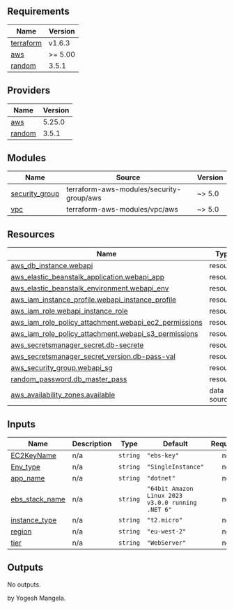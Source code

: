 <!-- BEGINNING OF PRE-COMMIT-TERRAFORM DOCS HOOK -->
## Requirements

| Name | Version |
|------|---------|
| <a name="requirement_terraform"></a> [terraform](#requirement\_terraform) | v1.6.3 |
| <a name="requirement_aws"></a> [aws](#requirement\_aws) | >= 5.00 |
| <a name="requirement_random"></a> [random](#requirement\_random) | 3.5.1 |

## Providers

| Name | Version |
|------|---------|
| <a name="provider_aws"></a> [aws](#provider\_aws) | 5.25.0 |
| <a name="provider_random"></a> [random](#provider\_random) | 3.5.1 |

## Modules

| Name | Source | Version |
|------|--------|---------|
| <a name="module_security_group"></a> [security\_group](#module\_security\_group) | terraform-aws-modules/security-group/aws | ~> 5.0 |
| <a name="module_vpc"></a> [vpc](#module\_vpc) | terraform-aws-modules/vpc/aws | ~> 5.0 |

## Resources

| Name | Type |
|------|------|
| [aws_db_instance.webapi](https://registry.terraform.io/providers/hashicorp/aws/latest/docs/resources/db_instance) | resource |
| [aws_elastic_beanstalk_application.webapi_app](https://registry.terraform.io/providers/hashicorp/aws/latest/docs/resources/elastic_beanstalk_application) | resource |
| [aws_elastic_beanstalk_environment.webapi_env](https://registry.terraform.io/providers/hashicorp/aws/latest/docs/resources/elastic_beanstalk_environment) | resource |
| [aws_iam_instance_profile.webapi_instance_profile](https://registry.terraform.io/providers/hashicorp/aws/latest/docs/resources/iam_instance_profile) | resource |
| [aws_iam_role.webapi_instance_role](https://registry.terraform.io/providers/hashicorp/aws/latest/docs/resources/iam_role) | resource |
| [aws_iam_role_policy_attachment.webapi_ec2_permissions](https://registry.terraform.io/providers/hashicorp/aws/latest/docs/resources/iam_role_policy_attachment) | resource |
| [aws_iam_role_policy_attachment.webapi_s3_permissions](https://registry.terraform.io/providers/hashicorp/aws/latest/docs/resources/iam_role_policy_attachment) | resource |
| [aws_secretsmanager_secret.db-secrete](https://registry.terraform.io/providers/hashicorp/aws/latest/docs/resources/secretsmanager_secret) | resource |
| [aws_secretsmanager_secret_version.db-pass-val](https://registry.terraform.io/providers/hashicorp/aws/latest/docs/resources/secretsmanager_secret_version) | resource |
| [aws_security_group.webapi_sg](https://registry.terraform.io/providers/hashicorp/aws/latest/docs/resources/security_group) | resource |
| [random_password.db_master_pass](https://registry.terraform.io/providers/hashicorp/random/3.5.1/docs/resources/password) | resource |
| [aws_availability_zones.available](https://registry.terraform.io/providers/hashicorp/aws/latest/docs/data-sources/availability_zones) | data source |

## Inputs

| Name | Description | Type | Default | Required |
|------|-------------|------|---------|:--------:|
| <a name="input_EC2KeyName"></a> [EC2KeyName](#input\_EC2KeyName) | n/a | `string` | `"ebs-key"` | no |
| <a name="input_Env_type"></a> [Env\_type](#input\_Env\_type) | n/a | `string` | `"SingleInstance"` | no |
| <a name="input_app_name"></a> [app\_name](#input\_app\_name) | n/a | `string` | `"dotnet"` | no |
| <a name="input_ebs_stack_name"></a> [ebs\_stack\_name](#input\_ebs\_stack\_name) | n/a | `string` | `"64bit Amazon Linux 2023 v3.0.0 running .NET 6"` | no |
| <a name="input_instance_type"></a> [instance\_type](#input\_instance\_type) | n/a | `string` | `"t2.micro"` | no |
| <a name="input_region"></a> [region](#input\_region) | n/a | `string` | `"eu-west-2"` | no |
| <a name="input_tier"></a> [tier](#input\_tier) | n/a | `string` | `"WebServer"` | no |

## Outputs

No outputs.
<!-- END OF PRE-COMMIT-TERRAFORM DOCS HOOK -->

by Yogesh Mangela.
